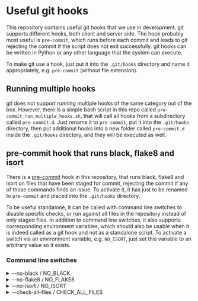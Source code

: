 # Useful git hooks

This repository contains useful git hooks that we use in development.
git supports different hooks, both client and server side. The hook probably most useful is `pre-commit`, which runs before each commit and leads to git rejecting the commit if the script does not exit successfully.
git hooks can be written in Python or any other language that the system can execute.

To make git use a hook, just put it into the `.git/hooks` directory and name it appropriately, e.g. `pre-commit` (without file extension).

## Running multiple hooks

git does not support running multiple hooks of the same category out of the box. However, there is a simple bash script in this repo called `pre-commit_run_multiple_hooks.sh`, that will call all hooks from a subdirectory called `pre-commit.d`.
Just rename it to `pre-commit`, put it into the `.git/hooks` directory, then put additional hooks into a new folder called `pre-commit.d` inside the `.git/hooks` directory, and they will be executed as well.

## pre-commit hook that runs black, flake8 and isort

There is a [pre-commit](pre-commit/pre-commit__check_flake8_black_isort.py) hook in this repository, that runs black, flake8 and isort on files that have been staged for commit, rejecting the commit if any of those commands finds an issue.
To activate it, it has just to be renamed to `pre-commit` and placed into the `.git/hooks` directory.

To be useful standalone, it can be called with command line switches to disable specific checks, or run against all files in the repository instead of only staged files.
In addition to command line switches, it also supports corresponding environment variables, which should also be usable when it is indeed called as a git hook and not as a standalone script. To activate a switch via an environment variable, e.g. `NO_ISORT`, just set this variable to an arbitrary value so it exists.

### Command line switches

<details>
  <summary>--no-black / NO_BLACK</summary>

Disables using _black_ for checking if the source codes files would be reformatted by _black_.

</details>


<details>
    <summary>--no-flake8 / NO_FLAKE8</summary>

Disables using _flake8_ linter which checks for a large number of potential problems.

</details>


<details>
    <summary>--no-isort / NO_ISORT</summary>

Disables using _isort_ for checking if the order of imports in Python source code files would be changed by _isort_.

</details>


<details>
    <summary>--check-all-files / CHECK_ALL_FILES</summary>

Enables checking of all files within the repo directory, independent of whether files are staged by git or not.

</details>
